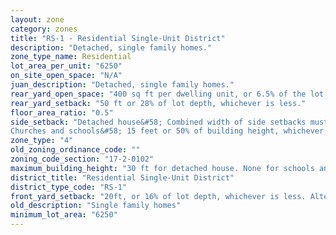 ```yaml
---
layout: zone
category: zones
title: "RS-1 - Residential Single-Unit District"
description: "Detached, single family homes."
zone_type_name: Residential
lot_area_per_unit: "6250"
on_site_open_space: "N/A"
juan_description: "Detached, single family homes."
rear_yard_open_space: "400 sq ft per dwelling unit, or 6.5% of the lot area, which ever is greater."
rear_yard_setback: "50 ft or 28% of lot depth, whichever is less."
floor_area_ratio: "0.5"
side_setback: "Detached house&#58; Combined width of side setbacks must equal 30% of lot width, with neither setback less than 5 feet or 10% of lot width (whichever is greater.)
Churches and schools&#58; 15 feet or 50% of building height, whichever is greater."
zone_type: "4"
old_zoning_ordinance_code: ""
zoning_code_section: "17-2-0102"
maximum_building_height: "30 ft for detached house. None for schools and churches."
district_title: "Residential Single-Unit District"
district_type_code: "RS-1"
front_yard_setback: "20ft, or 16% of lot depth, whichever is less. Alternatively, setback can be the average front yard depth of nearest 2 lots."
old_description: "Single family homes"
minimum_lot_area: "6250"
---
```

